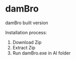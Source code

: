 # damBro
damBro built version

Installation process:
1. Download Zip
2. Extract Zip
3. Run damBro.exe in AI folder
